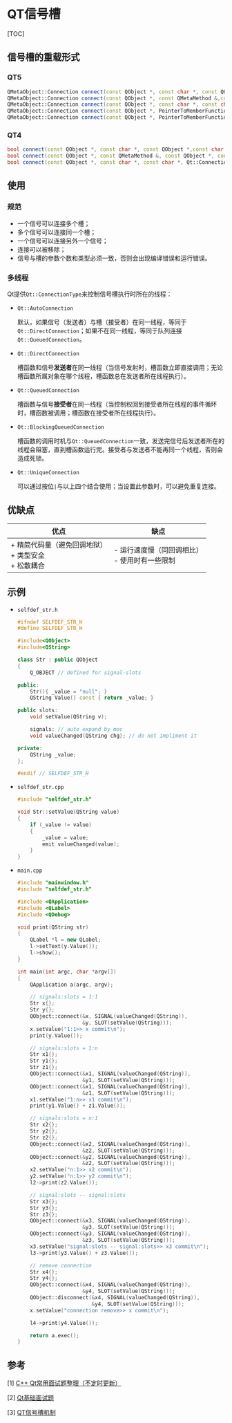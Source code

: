 # QT信号槽

[TOC]



## 信号槽的重载形式

### QT5

```c++
QMetaObject::Connection connect(const QObject *, const char *, const QObject *, const char *, Qt::ConnectionType);
QMetaObject::Connection connect(const QObject *, const QMetaMethod &,const QObject *, const QMetaMethod &, Qt::ConnectionType);
QMetaObject::Connection connect(const QObject *, const char *, const char *, Qt::ConnectionType) const;
QMetaObject::Connection connect(const QObject *, PointerToMemberFunction, const QObject *, PointerToMemberFunction, Qt::ConnectionType)
QMetaObject::Connection connect(const QObject *, PointerToMemberFunction, Functor);
```

### QT4

```c++
bool connect(const QObject *, const char *, const QObject *,const char *, Qt::ConnectionType );
bool connect(const QObject *, const QMetaMethod &, const QObject *, const QMetaMethod &, Qt::ConnectionType);
bool connect(const QObject *, const char *, const char *, Qt::ConnectionType) const
```



## 使用

### 规范

- 一个信号可以连接多个槽；
- 多个信号可以连接同一个槽；
- 一个信号可以连接另外一个信号；
- 连接可以被移除；
- 信号与槽的参数个数和类型必须一致，否则会出现编译错误和运行错误。

### 多线程

Qt提供`Qt::ConnectionType`来控制信号槽执行时所在的线程：

- `Qt::AutoConnection` 

  默认，如果信号（发送者）与槽（接受者）在同一线程，等同于`Qt::DirectConnection`；如果不在同一线程，等同于队列连接`Qt::QueuedConnection`。

- `Qt::DirectConnection` 

  槽函数和信号**发送者**在同一线程（当信号发射时，槽函数立即直接调用；无论槽函数所属对象在哪个线程，槽函数总在发送者所在线程执行）。

- `Qt::QueuedConnection` 

  槽函数与信号**接受者**在同一线程（当控制权回到接受者所在线程的事件循环时，槽函数被调用；槽函数在接受者所在线程执行）。

- `Qt::BlockingQueuedConnection` 

  槽函数的调用时机与`Qt::QueuedConnection`一致，发送完信号后发送者所在的线程会阻塞，直到槽函数运行完。接受者与发送者不能再同一个线程，否则会造成死锁。

- `Qt::UniqueConnection`

  可以通过按位`|`与以上四个结合使用；当设置此参数时，可以避免重复连接。



## 优缺点

| 优点                                                     | 缺点                                             |
| -------------------------------------------------------- | ------------------------------------------------ |
| + 精简代码量（避免回调地狱）<br>+ 类型安全<br>+ 松散耦合 | - 运行速度慢（同回调相比）<br>- 使用时有一些限制 |



## 示例

- `selfdef_str.h`

  ```c++
  #ifndef SELFDEF_STR_H
  #define SELFDEF_STR_H
  
  #include<QObject>
  #include<QString>
  
  class Str : public QObject
  {
      Q_OBJECT // defined for signal-slots
  
  public:
      Str(){ _value = "null"; }
      QString Value() const { return _value; }
  
  public slots:
      void setValue(QString v);
  
      signals: // auto expand by moc
      void valueChanged(QString chg); // do not impliment it
  
  private:
      QString _value;
  };
  
  #endif // SELFDEF_STR_H
  ```

- `selfdef_str.cpp`

  ```c++
  #include "selfdef_str.h"
  
  void Str::setValue(QString value)
  {
      if (_value != value)
      {
          _value = value;
          emit valueChanged(value);
      }
  }
  ```

- `main.cpp`

  ```c++
  #include "mainwindow.h"
  #include "selfdef_str.h"
  
  #include <QApplication>
  #include <QLabel>
  #include <QDebug>
  
  void print(QString str) 
  {
      QLabel *l = new QLabel;
      l->setText(y.Value());
      l->show();
  }
  
  int main(int argc, char *argv[])
  {
      QApplication a(argc, argv);
  
      // signals:slots = 1:1
      Str x{};
      Str y{};
      QObject::connect(&x, SIGNAL(valueChanged(QString)),
                       &y, SLOT(setValue(QString)));
      x.setValue("1:1>> x commit\n");
      print(y.Value());
  
      // signals:slots = 1:n
      Str x1{};
      Str y1{};
      Str z1{};
      QObject::connect(&x1, SIGNAL(valueChanged(QString)),
                       &y1, SLOT(setValue(QString)));
      QObject::connect(&x1, SIGNAL(valueChanged(QString)),
                       &z1, SLOT(setValue(QString)));
      x1.setValue("1:n>> x1 commit\n");
      print(y1.Value() + z1.Value());
  
      // signals:slots = n:1
      Str x2{};
      Str y2{};
      Str z2{};
      QObject::connect(&x2, SIGNAL(valueChanged(QString)),
                       &z2, SLOT(setValue(QString)));
      QObject::connect(&y2, SIGNAL(valueChanged(QString)),
                       &z2, SLOT(setValue(QString)));
      x2.setValue("n:1>> x2 commit\n");
      y2.setValue("n:1>> y2 commit\n");
      l2->print(z2.Value());
  
      // signal:slots -- signal:slots
      Str x3{};
      Str y3{};
      Str z3{};
      QObject::connect(&x3, SIGNAL(valueChanged(QString)),
                       &y3, SLOT(setValue(QString)));
      QObject::connect(&y3, SIGNAL(valueChanged(QString)),
                       &z3, SLOT(setValue(QString)));
      x3.setValue("signal:slots -- signal:slots>> x3 commit\n");
      l3->print(y3.Value() + z3.Value());
  
      // remove connection
      Str x4{};
      Str y4{};
      QObject::connect(&x4, SIGNAL(valueChanged(QString)),
                       &y4, SLOT(setValue(QString)));
      QObject::disconnect(&x4, SIGNAL(valueChanged(QString)),
                          &y4, SLOT(setValue(QString)));
      x.setValue("connection remove>> x commit\n");
  
      l4->print(y4.Value());
  
      return a.exec();
  }
  ```



## 参考

[1] [C++ Qt常用面试题整理（不定时更新）](https://blog.csdn.net/qq_33462307/article/details/108998579)

[2] [Qt基础面试题 ](https://www.cnblogs.com/xiaokang01/p/12562704.html)

[3] [QT信号槽机制](https://www.cnblogs.com/QG-whz/p/4995938.html)
